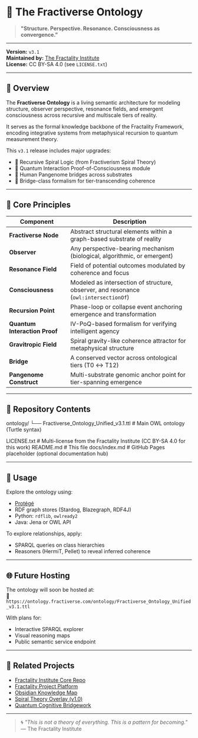 # 🌌 The Fractiverse Ontology

> **"Structure. Perspective. Resonance. Consciousness as convergence."**

---

**Version:** `v3.1`  
**Maintained by:** [The Fractality Institute](https://github.com/TheFractalityInstitute)  
**License:** CC BY-SA 4.0 (see `LICENSE.txt`)

---

## 📘 Overview

The **Fractiverse Ontology** is a living semantic architecture for modeling structure, observer perspective, resonance fields, and emergent consciousness across recursive and multiscale tiers of reality.  

It serves as the formal knowledge backbone of the Fractality Framework, encoding integrative systems from metaphysical recursion to quantum measurement theory.

This `v3.1` release includes major upgrades:
- 🔁 Recursive Spiral Logic (from Fractiverism Spiral Theory)
- 🔐 Quantum Interaction Proof-of-Consciousness module
- 🧬 Human Pangenome bridges across substrates
- 🌉 Bridge-class formalism for tier-transcending coherence

---

## 🧠 Core Principles

| Component | Description |
|----------|-------------|
| **Fractiverse Node** | Abstract structural elements within a graph-based substrate of reality |
| **Observer** | Any perspective-bearing mechanism (biological, algorithmic, or emergent) |
| **Resonance Field** | Field of potential outcomes modulated by coherence and focus |
| **Consciousness** | Modeled as intersection of structure, observer, and resonance (`owl:intersectionOf`) |
| **Recursion Point** | Phase-loop or collapse event anchoring emergence and transformation |
| **Quantum Interaction Proof** | IV-PoQ-based formalism for verifying intelligent agency |
| **Gravitropic Field** | Spiral gravity-like coherence attractor for metaphysical structure |
| **Bridge** | A conserved vector across ontological tiers (T0 ↔ T12) |
| **Pangenome Construct** | Multi-substrate genomic anchor point for tier-spanning emergence |

---

## 📂 Repository Contents

ontology/ └── Fractiverse_Ontology_Unified_v3.1.ttl   # Main OWL ontology (Turtle syntax)

LICENSE.txt      # Multi-license from the Fractality Institute (CC BY-SA 4.0 for this work) README.md        # This file docs/index.md    # GitHub Pages placeholder (optional documentation hub)

---

## 🧪 Usage

Explore the ontology using:

- [Protégé](https://protege.stanford.edu/)
- RDF graph stores (Stardog, Blazegraph, RDF4J)
- Python: `rdflib`, `owlready2`
- Java: Jena or OWL API

To explore relationships, apply:
- SPARQL queries on class hierarchies
- Reasoners (HermiT, Pellet) to reveal inferred coherence

---

## 🌐 Future Hosting

The ontology will soon be hosted at:  
📡 `https://ontology.fractiverse.com/ontology/Fractiverse_Ontology_Unified_v3.1.ttl`

With plans for:
- Interactive SPARQL explorer
- Visual reasoning maps
- Public semantic service endpoint

---

## 🧩 Related Projects

- [Fractality Institute Core Repo](https://github.com/TheFractalityInstitute/TheFractalityInstitute)
- [Fractality Project Platform](https://github.com/GraziTheMan/FractalityProject)
- [Obsidian Knowledge Map](https://publish.obsidian.md/Fractiverse)
- [Spiral Theory Overlay (v1.0)](https://github.com/GraziTheMan/FractalTrinityOntology)
- [Quantum Cognitive Bridgework](https://arxiv.org/abs/2502.20645)

---

> 🌀 *"This is not a theory of everything. This is a pattern for becoming."*  
> — The Fractality Institute
